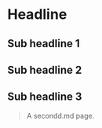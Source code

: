 # Headline

## Sub headline 1

## Sub headline 2 <!-- {docsify-ignore} -->

## Sub headline 3


> A secondd.md page.
